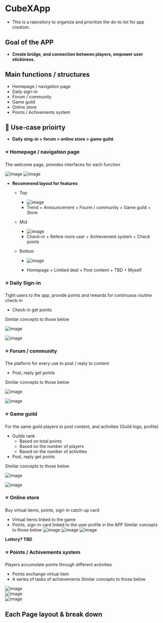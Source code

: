 # CubeXApp
- This is a repository to organize and prioritize the do-to list for app creation.

## Goal of the APP 
- **Create bridge, and connection between players, empower user stickiness.**

## Main functions / structures
- Homepage / navigation page
- Daily sign-in
- Forum / community
- Game guild
- Online store
- Points / Achivements system

## 🚀 Use-case prioirty
- **Daily sing-in > forum > online store > game guild.**
  
### ⭐ Homepage / navigation page
The welcome page, provides interfaces for each function

![image](https://github.com/CubeX-MC/CubeXApp/assets/144306521/1328814d-5db0-4c5d-a053-1f7ab88e496a)
![image](https://github.com/CubeX-MC/CubeXApp/assets/144306521/747a0c54-3f7c-4745-841f-bfec22673d95)  


- **Recommend layout for features**
  - Top
    - ![image](https://github.com/CubeX-MC/CubeXApp/assets/144306521/02937edb-4ff2-46de-99eb-37ecaec5686e)
    - Trend + Announcement + Fourm / community + Game guild + Store
      
  - Mid
    - ![image](https://github.com/CubeX-MC/CubeXApp/assets/144306521/132836d2-2b75-41f1-8d3e-bfc55ff627b4)
    - Check-in + Refere more user + Achievement system + Check points
      
  - Bottom
    - ![image](https://github.com/CubeX-MC/CubeXApp/assets/144306521/39605ce4-b222-4aec-bcc3-6684457ce74a)
  
    - Homepage + Limited deal + Post content + TBD + Myself
      
### ⭐ Daily Sign-in
Tight users to the app, provide points and rewards for continuous routine check-in
  - Check-in get points

Similar concepts to those below

![image](https://github.com/CubeX-MC/CubeXApp/assets/144306521/3e667cc5-62ca-41cd-9638-efc6a6e58f92)  

![image](https://github.com/CubeX-MC/CubeXApp/assets/144306521/c06e05be-fbc9-46f5-894d-bedf5417db15)  


### ⭐ Forum / community 
The platform for every use to post / reply to content
  - Post, reply get points
   
Similar concepts to those below  

![image](https://github.com/CubeX-MC/CubeXApp/assets/144306521/f542158b-9ea6-4d6f-a044-bc94282e2981)  

![image](https://github.com/CubeX-MC/CubeXApp/assets/144306521/213312f2-4402-41fe-837a-796c57915077)  


### ⭐ Game guild 
For the same guild players to post content, and activities (Guild logo, profile)
  - Guilds rank
    - Based on total points
    - Based on the number of players
    - Based on the number of activities
  - Post, reply get points

Similar concepts to those below  

![image](https://github.com/CubeX-MC/CubeXApp/assets/144306521/8d5870c9-1a36-4f53-ba83-671ca71f402c)  

![image](https://github.com/CubeX-MC/CubeXApp/assets/144306521/8cce850d-842a-43f6-90a6-730a7b960f72)  


### ⭐ Online store 
Buy virtual items, points, sign-in catch-up card
  - Virtual items linked to the game
  - Points, sign-in card linked to the user profile in the APP
Similar concepts to those below
![image](https://github.com/CubeX-MC/CubeXApp/assets/144306521/6de38665-e750-4e0e-8204-caa316b4a666)
![image](https://github.com/CubeX-MC/CubeXApp/assets/144306521/bc7ce6c3-5183-485c-8e3a-d64e5498fa4e)
![image](https://github.com/CubeX-MC/CubeXApp/assets/144306521/76147942-e4dd-4ea8-8d94-574da99edfbf)

**Lottery? TBD**  


### ⭐ Points / Achivements system
Players accumulate points through different activities
  - Points exchange virtual item
  - A series of tasks of achievements
Similar concepts to those below

![image](https://github.com/CubeX-MC/CubeXApp/assets/144306521/98fc19c6-7b60-4948-82bb-104b09fd3419)  
![image](https://github.com/CubeX-MC/CubeXApp/assets/144306521/5d3f9376-72df-4dde-b544-2cca3a7fa4a6)   
![image](https://github.com/CubeX-MC/CubeXApp/assets/144306521/330edb6d-9d3c-4c75-bcd8-76c7073c8dbc)  


    


## Each Page layout & break down

